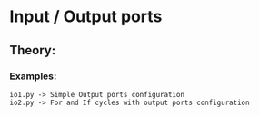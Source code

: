 # Input / Output ports
## Theory:


### Examples:
```
io1.py -> Simple Output ports configuration
io2.py -> For and If cycles with output ports configuration
```

